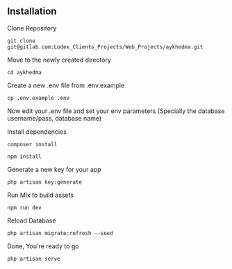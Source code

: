 
## Installation

Clone Repository

`git clone git@gitlab.com:Lodex_Clients_Projects/Web_Projects/aykhedma.git`

Move to the newly created directory

`cd aykhedma`

Create a new .env file from .env.example

`cp .env.example .env`

Now edit your .env file and set your env parameters (Specially the database username/pass, database name)

Install dependencies

`composer install`

`npm install`

Generate a new key for your app

`php artisan key:generate`

Run Mix to build assets

`npm run dev`

Reload Database

`php artisan migrate:refresh --seed`

Done, You're ready to go

`php artisan serve`



